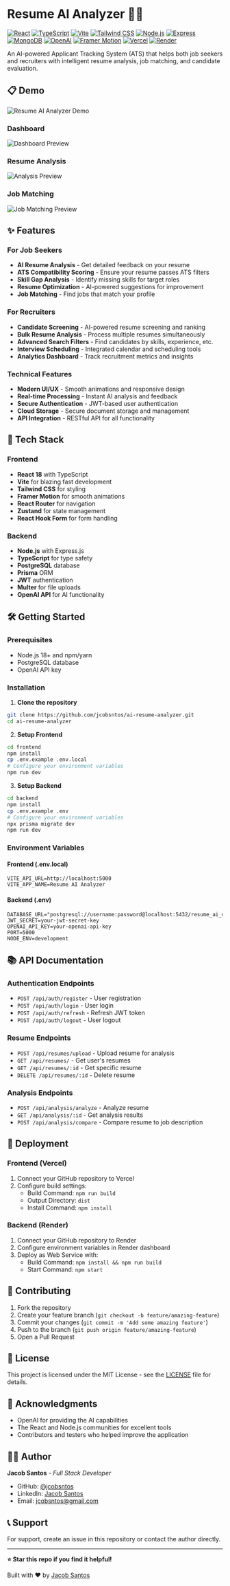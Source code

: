 # Resume AI Analyzer 🤖📄

[![React](https://img.shields.io/badge/React-18.x-61DAFB?style=for-the-badge&logo=react)](https://reactjs.org/)
[![TypeScript](https://img.shields.io/badge/TypeScript-5.x-3178C6?style=for-the-badge&logo=typescript)](https://www.typescriptlang.org/)
[![Vite](https://img.shields.io/badge/Vite-5.x-646CFF?style=for-the-badge&logo=vite)](https://vitejs.dev/)
[![Tailwind CSS](https://img.shields.io/badge/Tailwind-3.x-38B2AC?style=for-the-badge&logo=tailwind-css)](https://tailwindcss.com/)
[![Node.js](https://img.shields.io/badge/Node.js-18.x-339933?style=for-the-badge&logo=node.js)](https://nodejs.org/)
[![Express](https://img.shields.io/badge/Express-4.x-000000?style=for-the-badge&logo=express)](https://expressjs.com/)
[![MongoDB](https://img.shields.io/badge/MongoDB-6.x-47A248?style=for-the-badge&logo=mongodb)](https://www.mongodb.com/)
[![OpenAI](https://img.shields.io/badge/OpenAI-API-412991?style=for-the-badge&logo=openai)](https://openai.com/)
[![Framer Motion](https://img.shields.io/badge/Framer_Motion-10.x-0055FF?style=for-the-badge&logo=framer)](https://www.framer.com/motion/)
[![Vercel](https://img.shields.io/badge/Vercel-Deploy-000000?style=for-the-badge&logo=vercel)](https://vercel.com/)
[![Render](https://img.shields.io/badge/Render-Deploy-46E3B7?style=for-the-badge&logo=render)](https://render.com/)

An AI-powered Applicant Tracking System (ATS) that helps both job seekers and recruiters with intelligent resume analysis, job matching, and candidate evaluation.

## 📋 Demo

![Resume AI Analyzer Demo](demo/demo-preview.gif)

### Dashboard
![Dashboard Preview](demo/dashboard.png)

### Resume Analysis
![Analysis Preview](demo/analysis.png)

### Job Matching
![Job Matching Preview](demo/job-matching.png)

## ✨ Features

### For Job Seekers
- **AI Resume Analysis** - Get detailed feedback on your resume
- **ATS Compatibility Scoring** - Ensure your resume passes ATS filters
- **Skill Gap Analysis** - Identify missing skills for target roles
- **Resume Optimization** - AI-powered suggestions for improvement
- **Job Matching** - Find jobs that match your profile

### For Recruiters
- **Candidate Screening** - AI-powered resume screening and ranking
- **Bulk Resume Analysis** - Process multiple resumes simultaneously  
- **Advanced Search Filters** - Find candidates by skills, experience, etc.
- **Interview Scheduling** - Integrated calendar and scheduling tools
- **Analytics Dashboard** - Track recruitment metrics and insights

### Technical Features
- **Modern UI/UX** - Smooth animations and responsive design
- **Real-time Processing** - Instant AI analysis and feedback
- **Secure Authentication** - JWT-based user authentication
- **Cloud Storage** - Secure document storage and management
- **API Integration** - RESTful API for all functionality

## 🚀 Tech Stack

### Frontend
- **React 18** with TypeScript
- **Vite** for blazing fast development
- **Tailwind CSS** for styling
- **Framer Motion** for smooth animations
- **React Router** for navigation
- **Zustand** for state management
- **React Hook Form** for form handling

### Backend
- **Node.js** with Express.js
- **TypeScript** for type safety
- **PostgreSQL** database
- **Prisma** ORM
- **JWT** authentication
- **Multer** for file uploads
- **OpenAI API** for AI functionality

## 🛠️ Getting Started

### Prerequisites
- Node.js 18+ and npm/yarn
- PostgreSQL database
- OpenAI API key

### Installation

1. **Clone the repository**
```bash
git clone https://github.com/jcobsntos/ai-resume-analyzer.git
cd ai-resume-analyzer
```

2. **Setup Frontend**
```bash
cd frontend
npm install
cp .env.example .env.local
# Configure your environment variables
npm run dev
```

3. **Setup Backend**
```bash
cd backend
npm install
cp .env.example .env
# Configure your environment variables
npx prisma migrate dev
npm run dev
```

### Environment Variables

#### Frontend (.env.local)
```
VITE_API_URL=http://localhost:5000
VITE_APP_NAME=Resume AI Analyzer
```

#### Backend (.env)
```
DATABASE_URL="postgresql://username:password@localhost:5432/resume_ai_db"
JWT_SECRET=your-jwt-secret-key
OPENAI_API_KEY=your-openai-api-key
PORT=5000
NODE_ENV=development
```

## 📚 API Documentation

### Authentication Endpoints
- `POST /api/auth/register` - User registration
- `POST /api/auth/login` - User login
- `POST /api/auth/refresh` - Refresh JWT token
- `POST /api/auth/logout` - User logout

### Resume Endpoints
- `POST /api/resumes/upload` - Upload resume for analysis
- `GET /api/resumes/` - Get user's resumes
- `GET /api/resumes/:id` - Get specific resume
- `DELETE /api/resumes/:id` - Delete resume

### Analysis Endpoints
- `POST /api/analysis/analyze` - Analyze resume
- `GET /api/analysis/:id` - Get analysis results
- `POST /api/analysis/compare` - Compare resume to job description

## 🚢 Deployment

### Frontend (Vercel)
1. Connect your GitHub repository to Vercel
2. Configure build settings:
   - Build Command: `npm run build`
   - Output Directory: `dist`
   - Install Command: `npm install`

### Backend (Render)
1. Connect your GitHub repository to Render
2. Configure environment variables in Render dashboard
3. Deploy as Web Service with:
   - Build Command: `npm install && npm run build`
   - Start Command: `npm start`

## 🤝 Contributing

1. Fork the repository
2. Create your feature branch (`git checkout -b feature/amazing-feature`)
3. Commit your changes (`git commit -m 'Add some amazing feature'`)
4. Push to the branch (`git push origin feature/amazing-feature`)
5. Open a Pull Request

## 📄 License

This project is licensed under the MIT License - see the [LICENSE](LICENSE) file for details.

## 🙏 Acknowledgments

- OpenAI for providing the AI capabilities
- The React and Node.js communities for excellent tools
- Contributors and testers who helped improve the application

## 👨‍💻 Author

**Jacob Santos** - *Full Stack Developer*

- GitHub: [@jcobsntos](https://github.com/jcobsntos)
- LinkedIn: [Jacob Santos](https://linkedin.com/in/jcobsntos)
- Email: jcobsntos@gmail.com

## 📞 Support

For support, create an issue in this repository or contact the author directly.

---

**⭐ Star this repo if you find it helpful!**

Built with ❤️ by [Jacob Santos](https://github.com/jcobsntos)
